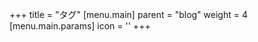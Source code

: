 +++
title = "タグ"
[menu.main]
  parent = "blog"
  weight = 4
  [menu.main.params]
    icon = '<i class="fas fa-fw fa-tags"></i>'
+++

